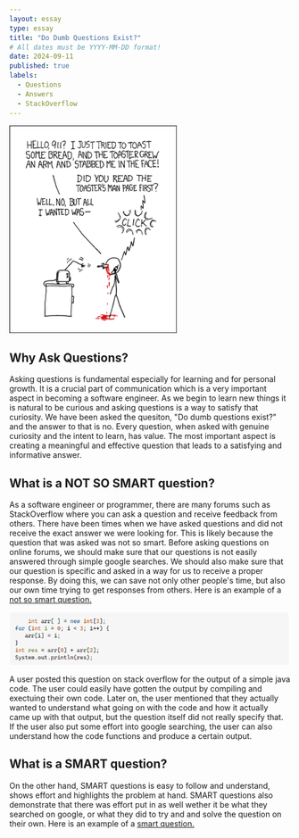 ```yaml
---
layout: essay
type: essay
title: "Do Dumb Questions Exist?"
# All dates must be YYYY-MM-DD format!
date: 2024-09-11
published: true
labels:
  - Questions
  - Answers
  - StackOverflow
---
```


<img width="300px" class="rounded float-start pe-4" src="../img/smart-questions/rtfm.png">

## Why Ask Questions?

Asking questions is fundamental especially for learning and for personal growth. It is a crucial part of communication which is a very important aspect in becoming a software engineer. As we begin to learn new things it is natural to be curious and asking questions is a way to satisfy that curiosity. We have been asked the quesiton, "Do dumb questions exist?" and the answer to that is no. Every question, when asked with genuine curiosity and the intent to learn, has value. The most important aspect is creating a meaningful and effective question that leads to a satisfying and informative answer. 

## What is a NOT SO SMART question?

As a software engineer or programmer, there are many forums such as StackOverflow where you can ask a question and receive feedback from others. There have been times when we have asked questions and did not receive the exact answer we were looking for. This is likely because the question that was asked was not so smart. Before asking questions on online forums, we should make sure that our questions is not easily answered through simple google searches. We should also make sure that our question is specific and asked in a way for us to receive a proper response. By doing this, we can save not only other people's time, but also our own time trying to get responses from others. Here is an example of a <a href="https://stackoverflow.com/questions/35683216/whats-the-output-of-this-code-written-in-java">not so smart question.</a> 

<img width="1300px" src="../img/NSSQ.png">


A user posted this question on stack overflow for the output of a simple java code. The user could easily have gotten the output by compiling and exectuing their own code. Later on, the user mentioned that they actually wanted to understand what going on with the code and how it actually came up with that output, but the question itself did not really specify that. If the user also put some effort into google searching, the user can also understand how the code functions and produce a certain output.

## What is a SMART question?

On the other hand, SMART questions is easy to follow and understand, shows effort and highlights the problem at hand. SMART questions also demonstrate that there was effort put in as well wether it be what they searched on google, or what they did to try and and solve the question on their own. Here is an example of a <a href="https://stackoverflow.com/questions/11227809/why-is-processing-a-sorted-array-faster-than-processing-an-unsorted-array">smart question.</a> 
